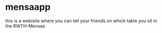 # mensaapp

this is a webisite where you can tell your friends on which table you sit in the RWTH-Mensas
